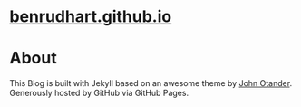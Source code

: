 # [benrudhart.github.io](http://www.benrudhart.com)

# About

This Blog is built with Jekyll based on an awesome theme by [John Otander](http://johnotander.com). Generously hosted by GitHub via GitHub Pages.

